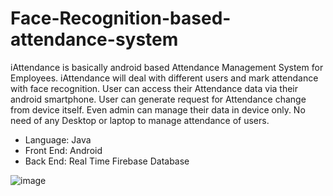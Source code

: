 # Face-Recognition-based-attendance-system

iAttendance is basically android based Attendance Management System for Employees. iAttendance will deal with different users and mark attendance with face recognition. User can access their Attendance data via their android smartphone. User can generate request for Attendance change from device itself. Even admin can manage their data in device only. No need of any Desktop or laptop to manage attendance of users.

- Language: Java
- Front End: Android
- Back End: Real Time Firebase Database

![image](https://user-images.githubusercontent.com/67504275/226155711-44591b3a-c9b5-4f25-a337-fdcf6cc3fe33.png)
